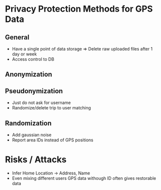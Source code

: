 # Privacy Protection Methods for GPS Data

## General
* Have a single point of data storage
  => Delete raw uploaded files after 1 day or week
* Access control to DB

## Anonymization

## Pseudonymization
* Just do not ask for username
* Randomize/delete trip to user matching

## Randomization
* Add gaussian noise
* Report area IDs instead of GPS positions
 
# Risks / Attacks
* Infer Home Location -> Address, Name
* Even mixing different users GPS data withough ID often gives restorable data

